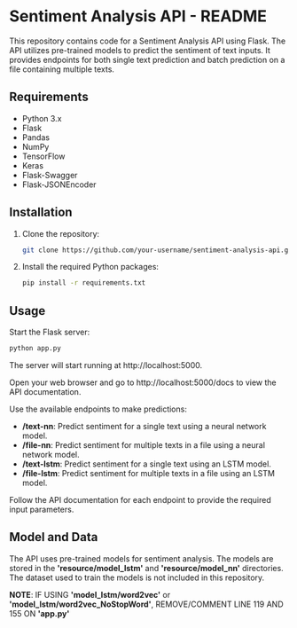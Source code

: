 # Sentiment Analysis API - README

This repository contains code for a Sentiment Analysis API using Flask. The API utilizes pre-trained models to predict the sentiment of text inputs. It provides endpoints for both single text prediction and batch prediction on a file containing multiple texts.

## Requirements

- Python 3.x
- Flask
- Pandas
- NumPy
- TensorFlow
- Keras
- Flask-Swagger
- Flask-JSONEncoder

## Installation

1. Clone the repository:

   ```bash
   git clone https://github.com/your-username/sentiment-analysis-api.git

2. Install the required Python packages:

   ```bash
   pip install -r requirements.txt

## Usage

Start the Flask server:

   ```bash
   python app.py
   ```
The server will start running at http://localhost:5000.

Open your web browser and go to http://localhost:5000/docs to view the API documentation.

Use the available endpoints to make predictions:

- **/text-nn**: Predict sentiment for a single text using a neural network model.
- **/file-nn**: Predict sentiment for multiple texts in a file using a neural network model.
- **/text-lstm**: Predict sentiment for a single text using an LSTM model.
- **/file-lstm**: Predict sentiment for multiple texts in a file using an LSTM model.

Follow the API documentation for each endpoint to provide the required input parameters.

## Model and Data

The API uses pre-trained models for sentiment analysis. The models are stored in the **'resource/model_lstm'** and **'resource/model_nn'** directories. The dataset used to train the models is not included in this repository.

**NOTE**: IF USING **'model_lstm/word2vec'** or **'model_lstm/word2vec_NoStopWord'**, REMOVE/COMMENT LINE 119 AND 155 ON **'app.py'**
